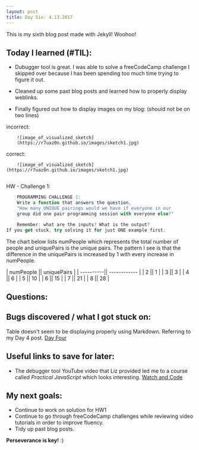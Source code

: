 ```yaml
---
layout: post
title: Day Six: 4.13.2017 
---
```


This is my sixth blog post made with Jekyll! Woohoo! 

## Today I learned (#TIL):

- Dubugger tool is great.  I was able to solve a freeCodeCamp challenge I skipped over because I has been spending too much time trying to figure it out.   

- Cleaned up some past blog posts and learned how to properly display weblinks.

- Finally figured out how to display images on my blog: (should not be on two lines)

incorrect:
```
	![image_of_visualized_sketch]
	(https://r7uaz0n.github.io/images/sketch1.jpg)
```

correct:
```
	![image_of_visualized_sketch](https://r7uaz0n.github.io/images/sketch1.jpg)
	
```

HW - Challenge 1:
```javascript
   	PROGRAMMING CHALLENGE 1:   
	Write a function that answers the question,
	"How many UNIQUE pairings would we have if everyone in our
	group did one pair programming session with everyone else?"

	Remember: what are the inputs? What is the output?
If you get stuck, try solving it for just ONE example first.
```

The chart below lists numPeople which represents the total number of people and uniquePairs is the unique pairs.  The pattern I see is that the difference in the uniquePairs is increased by 1 with every increase in numPeople. 

| numPeople ||  uniquePairs |
| ----------|| ------------ |
| 2         ||    1         |
| 3         ||    3         |
| 4         ||    6         |
| 5         ||    10        |
| 6         ||    15        |
| 7         ||    21        |
| 8         ||    28        |





## Questions:



## Bugs discovered / what I got stuck on:

Table doesn't seem to be displaying properly using Markdown. Referring to my Day 4 post. [Day Four](https://r7uaz0n.github.io/day-four/)

## Useful links to save for later:

- The debugger tool YouTube video that Liz provided led me to a course called *Practical JavaScript* which looks interesting.
[Watch and Code](https://watchandcode.com/)

## My next goals:

- Continue to work on solution for HW1
- Continue to go through freeCodeCamp challenges while reviewing video tutorials in order to improve fluency.
- Tidy up past blog posts. 

**Perseverance is key!**  :)







